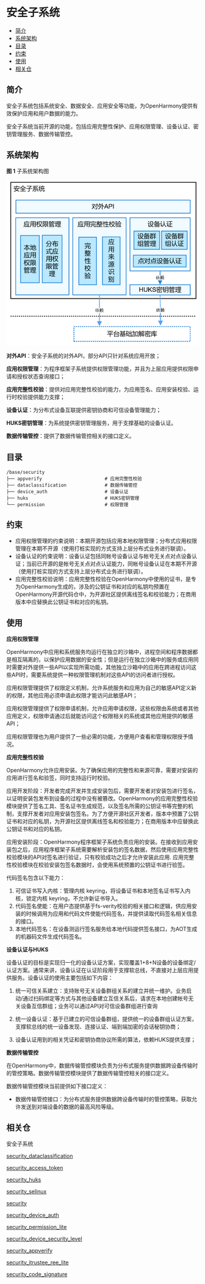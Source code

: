 # 安全子系统<a name="ZH-CN_TOPIC_0000001087014383"></a>

-   [简介](#section11660541593)
-   [系统架构](#section342962219551)
-   [目录](#section92711824195113)
-   [约束](#section7715171045219)
-   [使用](#section2057642312536)
-   [相关仓](#section155556361910)

## 简介<a name="section11660541593"></a>

安全子系统包括系统安全、数据安全、应用安全等功能，为OpenHarmony提供有效保护应用和用户数据的能力。

安全子系统当前开源的功能，包括应用完整性保护、应用权限管理、设备认证、密钥管理服务、数据传输管控。

## 系统架构<a name="section342962219551"></a>

**图 1**  子系统架构图<a name="fig4460722185514"></a>  


![](figures/zh-cn_image_0000001079207198.png)

**对外API**：安全子系统的对外API，部分API只针对系统应用开放；

**应用权限管理**：为程序框架子系统提供权限管理功能，并且为上层应用提供权限申请和授权状态查询接口；

**应用完整性校验**：提供对应用完整性校验的能力，为应用签名、应用安装校验、运行时校验提供能力支撑；

**设备认证**：为分布式设备互联提供密钥协商和可信设备管理能力；

**HUKS密钥管理**：为系统提供密钥管理服务，用于支撑基础的设备认证。

**数据传输管控**：提供了数据传输管控相关的接口定义。

## 目录<a name="section92711824195113"></a>

```
/base/security
├── appverify                       # 应用完整性校验
├── dataclassification              # 数据传输管控
├── device_auth                     # 设备认证
├── huks                            # HUKS密钥管理
└── permission                      # 权限管理
```

## 约束<a name="section7715171045219"></a>

-   应用权限管理的约束说明：本期开源包括应用本地权限管理；分布式应用权限管理在本期不开源（使用打桩实现的方式支持上层分布式业务进行联调）。
-   设备认证的约束说明：设备认证包括同帐号设备认证与帐号无关点对点设备认证；当前已开源的是帐号无关点对点认证能力，同帐号设备认证在本期不开源（使用打桩实现的方式支持上层分布式业务进行联调）。
-   应用完整性校验说明：应用完整性校验在OpenHarmony中使用的证书，是专为OpenHarmony生成的，涉及的公钥证书和对应的私钥均预置在OpenHarmony开源代码仓中，为开源社区提供离线签名和校验能力；在商用版本中应替换此公钥证书和对应的私钥。

## 使用<a name="section2057642312536"></a>

**应用权限管理**

OpenHarmony中应用和系统服务均运行在独立的沙箱中，进程空间和程序数据都是相互隔离的，以保护应用数据的安全性；但是运行在独立沙箱中的服务或应用同时需要对外提供一些API以实现所需功能，其他独立沙箱中的应用在跨进程访问这些API时，需要系统提供一种权限管理机制对这些API的访问者进行授权。

应用权限管理提供了权限定义机制，允许系统服务和应用为自己的敏感API定义新的权限，其他应用必须申请此权限才能访问此敏感API；

应用权限管理提供了权限申请机制，允许应用申请权限，这些权限由系统或者其他应用定义，权限申请通过后就能访问这个权限相关的系统或其他应用提供的敏感API；

应用权限管理也为用户提供了一些必需的功能，方便用户查看和管理权限授予情况。

**应用完整性校验**

OpenHarmony允许应用安装。为了确保应用的完整性和来源可靠，需要对安装的应用进行签名和验签，同时支持运行时校验。

应用开发阶段：开发者完成开发并生成安装包后，需要开发者对安装包进行签名，以证明安装包发布到设备的过程中没有被篡改。OpenHarmony的应用完整性校验模块提供了签名工具、签名证书生成规范，以及签名所需的公钥证书等完整的机制，支撑开发者对应用安装包签名。为了方便开源社区开发者，版本中预置了公钥证书和对应的私钥，为开源社区提供离线签名和校验能力；在商用版本中应替换此公钥证书和对应的私钥。

应用安装阶段：OpenHarmony程序框架子系统负责应用的安装。在接收到应用安装包之后，应用程序框架子系统需要解析安装包的签名数据，然后使用应用完整性校验模块的API对签名进行验证，只有校验成功之后才允许安装此应用.  应用完整性校验模块在校验安装包签名数据时，会使用系统预置的公钥证书进行验签。

代码签名包含以下能力：
1. 可信证书写入内核：管理内核 keyring，将设备证书和本地签名证书写入内核，锁定内核 keyring，不允许新证书导入。
2. 代码签名使能：在用户态提供基于fs-verity校验的相关接口和逻辑，供应用安装的时候调用为应用和代码文件使能代码签名，并提供读取代码签名相关信息的接口。
3. 本地代码签名：在设备测运行签名服务给本地代码提供签名接口，为AOT生成的机器码文件生成代码签名。

**设备认证与HUKS**

设备认证的目标是实现归一化的设备认证方案，实现覆盖1+8+N设备的设备绑定/认证方案。通常来讲，设备认证在认证阶段用于支撑软总线，不直接对上层应用提供服务。设备认证的使用主要包括如下内容：

1. 统一可信关系建立：支持账号无关设备群组关系的建立并统一维护。业务启动/通过扫码绑定等方式与其他设备建立互信关系后，请求在本地创建帐号无关设备互信群组；业务可以通过API对可信设备群组进行查询

2. 统一设备认证：基于已建立的可信设备群组，提供统一的设备群组认证方案，支撑软总线的统一设备发现、连接认证、端到端加密的会话秘钥协商；

3. 设备认证用到的相关凭证和密钥协商协议所需的算法，依赖HUKS提供支撑；

**数据传输管控**

在OpenHarmony中，数据传输管控模块负责为分布式服务提供数据跨设备传输时的管控策略。数据传输管控模块提供了数据传输管控相关的接口定义。

数据传输管控模块当前提供如下接口定义：

-   数据传输管控接口：为分布式服务提供数据跨设备传输时的管控策略，获取允许发送到对端设备的数据的最高风险等级。

## 相关仓<a name="section155556361910"></a>

安全子系统

[security_dataclassification](https://gitee.com/openharmony/security_dataclassification)

[security_access_token](https://gitee.com/openharmony/security_access_token)

[security_huks](https://gitee.com/openharmony/security_huks)

[security_selinux](https://gitee.com/openharmony/security_selinux)

[security](https://gitee.com/openharmony/security)

[security_device_auth](https://gitee.com/openharmony/security_device_auth)

[security_permission_lite](https://gitee.com/openharmony/security_permission_lite)

[security_device_security_level](https://gitee.com/openharmony/security_device_security_level)

[security_appverify](https://gitee.com/openharmony/security_appverify)

[security_itrustee_ree_lite](https://gitee.com/openharmony/security_itrustee_ree_lite)

[security_code_signature](https://gitee.com/openharmony/security_code_signature)